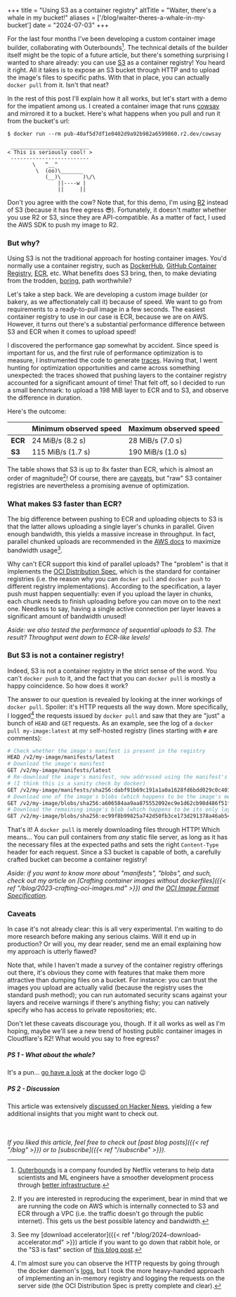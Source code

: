 +++
title = "Using S3 as a container registry"
altTitle = "Waiter, there's a whale in my bucket!"
aliases = ['/blog/waiter-theres-a-whale-in-my-bucket']
date = "2024-07-03"
+++

For the last four months I've been developing a custom container image builder, collaborating with Outerbounds[^1]. The technical details of the builder itself might be the topic of a future article, but there's something surprising I wanted to share already: you can use [S3](https://en.wikipedia.org/wiki/Amazon_S3) as a container registry! You heard it right. All it takes is to expose an S3 bucket through HTTP and to upload the image's files to specific paths. With that in place, you can actually `docker pull` from it. Isn't that neat?

In the rest of this post I'll explain how it all works, but let's start with a demo for the impatient among us. I created a container image that runs [cowsay](https://en.wikipedia.org/wiki/Cowsay) and mirrored it to a bucket. Here's what happens when you pull and run it from the bucket's url:

```
$ docker run --rm pub-40af5d7df1e0402d9a92b982a6599860.r2.dev/cowsay

 _________________________
< This is seriously cool! >
 -------------------------
        \   ^__^
         \  (oo)\_______
            (__)\       )\/\
                ||----w |
                ||     ||
```

Don't you agree with the cow? Note that, for this demo, I'm using [R2](https://www.cloudflare.com/developer-platform/r2/) instead of S3 (because it has free egress 😎). Fortunately, it doesn't matter whether you use R2 or S3, since they are API-compatible. As a matter of fact, I used the AWS SDK to push my image to R2.

### But why?

Using S3 is not the traditional approach for hosting container images. You'd normally use a container registry, such as [DockerHub](https://hub.docker.com/), [GitHub Container Registry](https://docs.github.com/en/packages/working-with-a-github-packages-registry/working-with-the-container-registry), [ECR](https://aws.amazon.com/ecr/), etc. What benefits does S3 bring, then, to make deviating from the trodden, [boring](https://boringtechnology.club/), path worthwhile?

Let's take a step back. We are developing a custom image builder (or bakery, as we affectionately call it) because of speed. We want to go from requirements to a ready-to-pull image in a few seconds. The easiest container registry to use in our case is ECR, because we are on AWS. However, it turns out there's a substantial performance difference between S3 and ECR when it comes to upload speed!

I discovered the performance gap somewhat by accident. Since speed is important for us, and the first rule of performance optimization is to measure, I instrumented the code to generate [traces](https://medium.com/jaegertracing/jaeger-tracing-a-friendly-guide-for-beginners-7b53a4a568ca). Having that, I went hunting for optimization opportunities and came across something unexpected: the traces showed that pushing layers to the container registry accounted for a significant amount of time! That felt off, so I decided to run a small benchmark: to upload a 198 MiB layer to ECR and to S3, and observe the difference in duration.

Here's the outcome:

|     | **Minimum observed speed** | **Maximum observed speed** |
| --- | ---------------------- | ---------------------- |
| **ECR** | 24 MiB/s (8.2 s)       | 28 MiB/s (7.0 s)       |
| **S3**  | 115 MiB/s (1.7 s)      | 190 MiB/s (1.0 s)      |

The table shows that S3 is up to 8x faster than ECR, which is almost an order of magnitude[^2]! Of course, there are [caveats](#caveats), but "raw" S3 container registries are nevertheless a promising avenue of optimization.

### What makes S3 faster than ECR?

The big difference between pushing to ECR and uploading objects to S3 is that the latter allows uploading a single layer's chunks in parallel. Given enough bandwidth, this yields a massive increase in throughput. In fact, parallel chunked uploads are recommended in the [AWS docs](https://docs.aws.amazon.com/AmazonS3/latest/userguide/optimizing-performance-guidelines.html#optimizing-performance-guidelines-scale) to maximize bandwidth usage[^3].

Why can't ECR support this kind of parallel uploads? The "problem" is that it implements the [OCI Distribution Spec](https://github.com/opencontainers/distribution-spec/blob/2291163927cae6f5105a07d32c675c00ff39244c/spec.md), which is the standard for container registries (i.e. the reason why you can `docker pull` and `docker push` to different registry implementations). According to the specification, a layer push must happen sequentially: even if you upload the layer in chunks, each chunk needs to finish uploading before you can move on to the next one. Needless to say, having a single active connection per layer leaves a significant amount of bandwidth unused!

*Aside: we also tested the performance of sequential uploads to S3. The result? Throughput went down to ECR-like levels!*

### But S3 is not a container registry!

Indeed, S3 is not a container registry in the strict sense of the word. You can't `docker push` to it, and the fact that you can `docker pull` is mostly a happy coincidence. So how does it work?

The answer to our question is revealed by looking at the inner workings of `docker pull`. Spoiler: it's HTTP requests all the way down. More specifically, I logged[^4] the requests issued by `docker pull` and saw that they are "just" a bunch of `HEAD` and `GET` requests. As an example, see the log of a `docker pull my-image:latest` at my self-hosted registry (lines starting with `#` are comments):

```bash
# Check whether the image's manifest is present in the registry
HEAD /v2/my-image/manifests/latest
# Download the image's manifest
GET /v2/my-image/manifests/latest
# Re-download the image's manifest, now addressed using the manifest's hash
# (I think this is a sanity check by docker)
GET /v2/my-image/manifests/sha256:dabf91b69c191a1a0a1628fd6bdd029c0c4018041c7f052870bb13c5a222ae76
# Download one of the image's blobs (which happens to be the image's metadata)
GET /v2/my-image/blobs/sha256:a606584aa9aa875552092ec9e1d62cb98d486f51f389609914039aabd9414687
# Download the remaining image's blob (which happens to be its only layer)
GET /v2/my-image/blobs/sha256:ec99f8b99825a742d50fb3ce173d291378a46ab54b8ef7dd75e5654e2a296e99
```

That's it! A `docker pull` is merely downloading files through HTTP! Which means... You can pull containers from _any_ static file server, as long as it has the necessary files at the expected paths and sets the right `Content-Type` header for each request. Since a S3 bucket is capable of both, a carefully crafted bucket can become a container registry!

*Aside: if you want to know more about "manifests", "blobs", and such, check out my article on [Crafting container images without dockerfiles]({{< ref "/blog/2023-crafting-oci-images.md" >}}) and the [OCI Image Format Specification](https://github.com/opencontainers/image-spec/blob/036563a4a268d7c08b51a08f05a02a0fe74c7268/spec.md).*

### Caveats

In case it's not already clear: this is all very experimental. I'm waiting to do more research before making any serious claims. Will it end up in production? Or will you, my dear reader, send me an email explaining how my approach is utterly flawed?

Note that, while I haven't made a survey of the container registry offerings out there, it's obvious they come with features that make them more attractive than dumping files on a bucket. For instance: you can trust the images you upload are actually valid (because the registry uses the standard push method); you can run automated security scans against your layers and receive warnings if there's anything fishy; you can natively specify who has access to private repositories; etc.

Don't let these caveats discourage you, though. If it all works as well as I'm hoping, maybe we'll see a new trend of hosting public container images in Cloudflare's R2! What would you say to free egress?

##### PS 1 - What about the whale?

It's a pun... [go have a look](https://www.google.com/search?q=docker+logo&hl=en) at the docker logo 😉

##### PS 2 - Discussion

This article was extensively [discussed on Hacker News](https://ochagavia.nl/blog/using-s3-as-a-container-registry/), yielding a few additional insights that you might want to check out.

\
\
_If you liked this article, feel free to check out [past blog posts]({{< ref "/blog" >}}) or to [subscribe]({{< ref "/subscribe" >}})_.

[^1]: [Outerbounds](https://outerbounds.com/) is a company founded by Netflix veterans to help data scientists and ML engineers have a smoother development process through [better infrastructure](https://docs.metaflow.org/).
[^2]: If you are interested in reproducing the experiment, bear in mind that we are running the code on AWS which is internally connected to S3 and ECR through a VPC (i.e. the traffic doesn't go through the public internet). This gets us the best possible latency and bandwidth.
[^3]: See my [download accelerator]({{< ref "/blog/2024-download-accelerator.md" >}}) article if you want to go down that rabbit hole, or the "S3 is fast" section of [this blog post](https://outerbounds.com/blog/metaflow-fast-data/#s3-is-fast-when-used-correctly).
[^4]: I'm almost sure you can observe the HTTP requests by going through the docker daemon's [logs](https://docs.docker.com/config/daemon/logs/), but I took the more heavy-handed approach of implementing an in-memory registry and logging the requests on the server side (the OCI Distribution Spec is pretty complete and clear).
